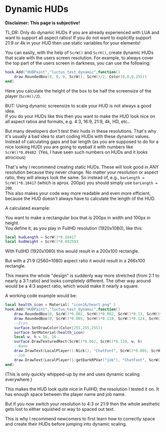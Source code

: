 # Dynamic HUDs

**Disclaimer: This page is subjective!**

TL;DR: Only do dynamic HUDs if you are already experienced with LUA and want to support all aspect ratios! If you do not want to explicitly support 21:9 or 4k in your HUD then use static variables for your elements!

You can easily, with the help of `ScrW()` and `ScrH()`, create dynamic HUDs that scale with the users screen resolution. For example, to always cover the top part of the users screen in darkness, you can use the following:

``` lua
hook.Add("HUDPaint","luctus_test_dynamic",function()
    draw.RoundedBox(0, 0, 0, ScrW(), ScrH()/2, Color(0,0,0,255))
end)
```

Here you calculate the height of the box to be half the screensize of the player (`ScrH()/2`).

BUT: Using dynamic screensize to scale your HUD is not always a good idea.  
If you do your HUDs like this then you want to make the HUD look nice on all aspect ratios and formats, e.g. 4:3, 16:9, 21:9, 4k, HD, etc..  

But many developers don't test their huds in these resolutions. That's why it's usually a bad idea to start coding HUDs with these dynamic values. Instead of calculating gaps and bar length (as you are supposed to do for a nice looking HUD) you are going to eyeball it with numbers like `ScrW()*0.09482`. (Yes, I have seen such numbers on HUDs and it looks atrocious)

That's why I recommend creating static HUDs. These will look good in ANY resolution because they never change. No matter your resolution or aspect ratio, they will always look the same. So instead of, e.g., `barLength = ScrW()*0.10417` (which is aprox. 200px) you should simply use `barLength = 200`.  
This also makes your code way more readable and even more efficient, because the HUD doesn't always have to calculate the length of the HUD.

A calculated example:  

You want to make a rectangular box that is 200px in width and 100px in height.  
You define it, as you play in FullHD resolution (1920x1080), like this:

```lua
local hudLength = ScrW()*0.10417
local hudHeight = ScrH()*0.092593
```

With FullHD (1920x1080) this would result in a 200x100 rectangle.  

But with a 21:9 (2560×1080) aspect ratio it would result in a 266x100 rectangle.  

This means the whole "design" is suddenly way more stretched (from 2:1 to nearly a 3:1 ratio) and looks completely different. The other way around would be a 4:3 aspect ratio, which would make it nearly a square.

A working code example would be:

```lua
local health_icon = Material( "icon16/heart.png" )
hook.Add("HUDPaint","luctus_test_dynamic",function()
    draw.RoundedBox(0, ScrW()*0.002, ScrH()*0.092, ScrW()*0.13, ScrH()*0.052, Color(10,10,10,235))--box
    draw.RoundedBox(0, ScrW()*0.005, ScrH()*0.118, ScrW()*0.124, ScrH()*0.0185, Color(255,10,10,255))--hp
    --Icon
    surface.SetDrawColor(Color(255,255,255))
    surface.SetMaterial(health_icon)
    local w, h = 16, 16
    surface.DrawTexturedRect(ScrW()*0.062, ScrH()*0.119, w, h)
    --Name
    draw.DrawText(LocalPlayer():Nick(), "ChatFont", ScrW()*0.005, ScrH()*0.097)
    --Job
    draw.DrawText(LocalPlayer():getDarkRPVar("job"), "ChatFont", ScrW()*0.13, ScrH()*0.097, Color(255,255,255), TEXT_ALIGN_RIGHT)
end)
```

(This is only quickly whipped-up by me and uses dynamic scaling everywhere.)  

This makes the HUD look quite nice in FullHD, the resolution I tested it on. It has enough space between the player name and job name.

But if you now switch your resolution to 4:3 or 21:9 then the whole aesthetic gets lost to either squished or way to spaced out text.

This is why I recommend newcomers to first learn how to correctly space and create their HUDs before jumping into dynamic scaling.
